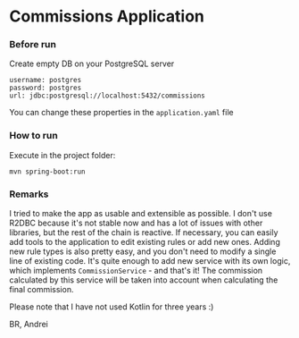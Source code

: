 # Commissions Application

### Before run
Create empty DB on your PostgreSQL server

```
username: postgres
password: postgres
url: jdbc:postgresql://localhost:5432/commissions
```

You can change these properties in the `application.yaml` file

### How to run
Execute in the project folder:

    mvn spring-boot:run

### Remarks
I tried to make the app as usable and extensible as possible.
I don't use R2DBC because it's not stable now and has a lot of issues with other libraries,
but the rest of the chain is reactive. If necessary, you can easily add tools to the application
to edit existing rules or add new ones. Adding new rule types is also pretty easy, and you don't need
to modify a single line of existing code. It's quite enough to add new service with its own logic, 
which implements `CommissionService` - and that's it! The commission calculated by this service will be
taken into account when calculating the final commission.

Please note that I have not used Kotlin for three years :)

BR,
Andrei

